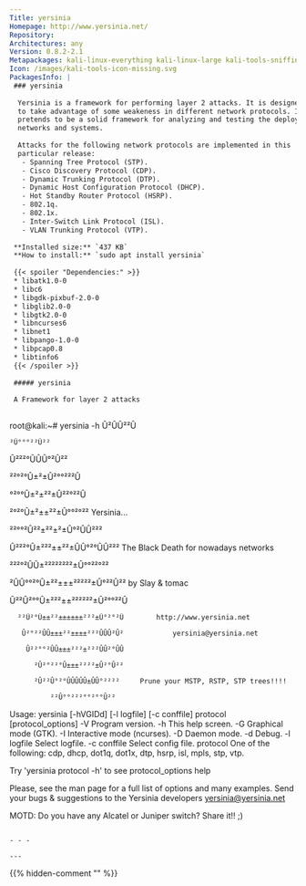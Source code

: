 ```yaml
---
Title: yersinia
Homepage: http://www.yersinia.net/
Repository: 
Architectures: any
Version: 0.8.2-2.1
Metapackages: kali-linux-everything kali-linux-large kali-tools-sniffing-spoofing kali-tools-vulnerability 
Icon: /images/kali-tools-icon-missing.svg
PackagesInfo: |
 ### yersinia
 
  Yersinia is a framework for performing layer 2 attacks. It is designed
  to take advantage of some weakeness in different network protocols. It
  pretends to be a solid framework for analyzing and testing the deployed
  networks and systems.
   
  Attacks for the following network protocols are implemented in this
  particular release:
   - Spanning Tree Protocol (STP).
   - Cisco Discovery Protocol (CDP).
   - Dynamic Trunking Protocol (DTP).
   - Dynamic Host Configuration Protocol (DHCP).
   - Hot Standby Router Protocol (HSRP).
   - 802.1q.
   - 802.1x.
   - Inter-Switch Link Protocol (ISL).
   - VLAN Trunking Protocol (VTP).
 
 **Installed size:** `437 KB`  
 **How to install:** `sudo apt install yersinia`  
 
 {{< spoiler "Dependencies:" >}}
 * libatk1.0-0 
 * libc6 
 * libgdk-pixbuf-2.0-0 
 * libglib2.0-0 
 * libgtk2.0-0 
 * libncurses6 
 * libnet1 
 * libpango-1.0-0 
 * libpcap0.8 
 * libtinfo6 
 {{< /spoiler >}}
 
 ##### yersinia
 
 A Framework for layer 2 attacks
 
 ```
 root@kali:~# yersinia -h
     Û²ÛÛ²²Û                                                                    
  
    ²Û°°°²²Û²²                                                                  
  
  Û²²²°ÛÛÛ°²Û²²                                                                 
  
 ²²°²°Û±²±Û²°°²²²Û                                                              
  
 °²°°Û±²±²²±Û²²°²²Û                                                             
  
 ²°²°Û±²±±²²±Û°°²°²²               Yersinia...                                  
  
 ²²°°²Û²²±²²±²±Û°²ÛÛ²²²                                                         
  
 Û²²²°Û±²²²±±²²±ÛÛ°²°ÛÛ²²²         The Black Death for nowadays networks        
  
  ²²²°²ÛÛ±²²²²²²²²±Û°°²²°²²                                                     
  
  ²ÛÛ°°²°Û±²²±±±²²²²²±Û°²²Û²²             by Slay & tomac                       
  
   Û²²Û²°°Û±²²²±±²²²²²²±Û²°°²²Û                                                 
  
      ²²Û²°Û±±²²±±±±±±²²²±Û°²°²Û        http://www.yersinia.net                 
  
       Û²°²²ÛÛ±±±²²±±±±²²²ÛÛÛ²Û²            yersinia@yersinia.net               
  
        Û²²°°²ÛÛ±±±²²²±²²²ÛÛ²°ÛÛ                                                
  
          ²Û²°²²°Û±±±²²²²±Û²°Û²²                                                
  
          ²Û²²Û°²°ÛÛÛÛÛ±ÛÛ°²²²²     Prune your MSTP, RSTP, STP trees!!!!        
  
              ²²Û°°²²²°°²°°Û²²                                                  
  
 
 
 Usage: yersinia [-hVGIDd] [-l logfile] [-c conffile] protocol [protocol_options]
        -V   Program version.
        -h   This help screen.
        -G   Graphical mode (GTK).
        -I   Interactive mode (ncurses).
        -D   Daemon mode.
        -d   Debug.
        -l logfile   Select logfile.
        -c conffile  Select config file.
   protocol   One of the following: cdp, dhcp, dot1q, dot1x, dtp, hsrp, isl, mpls, stp, vtp.
 
 Try 'yersinia protocol -h' to see protocol_options help
 
 Please, see the man page for a full list of options and many examples.
 Send your bugs & suggestions to the Yersinia developers <yersinia@yersinia.net>
 
 
 
 MOTD: Do you have any Alcatel or Juniper switch? Share it!! ;)
 ```
 
 - - -
 
---
```

{{% hidden-comment "<!--Do not edit anything above this line-->" %}}
